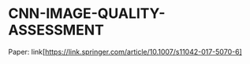 # CNN-IMAGE-QUALITY-ASSESSMENT

Paper: link[https://link.springer.com/article/10.1007/s11042-017-5070-6]
